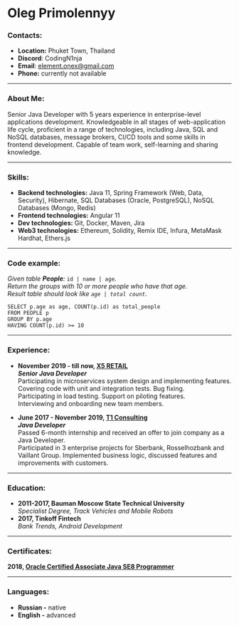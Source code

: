 # Oleg Primolennyy
### Contacts:
* __Location:__ Phuket Town, Thailand
* __Discord__: CodingN1nja
* __Email__: element.onex@gmail.com
* __Phone:__ currently not available  

--------

### About Me:
Senior Java Developer with 5 years experience in enterprise-level applications development.
Knowledgeable in all stages of web-application life cycle,
proficient in a range of technologies, including Java, SQL and NoSQL databases, message brokers,
CI/CD tools and some skills in frontend development.
Capable of team work, self-learning and sharing knowledge.  

--------

### Skills:
* __Backend technologies:__ Java 11, Spring Framework (Web, Data, Security), Hibernate, SQL Databases (Oracle, PostgreSQL), NoSQL Databases (Mongo, Redis)
* __Frontend technologies:__ Angular 11
* __Dev technologies:__ Git, Docker, Maven, Jira
* __Web3 technologies:__ Ethereum, Solidity, Remix IDE, Infura, MetaMask Hardhat, Ethers.js  

--------

### Code example:
*Given table __People__:* ```id | name | age```.   
*Return the groups with 10 or more people who have that age.  
Result table should look like ```age | total count```.*
```
SELECT p.age as age, COUNT(p.id) as total_people
FROM PEOPLE p 
GROUP BY p.age
HAVING COUNT(p.id) >= 10
```  

--------

### Experience:
* __November 2019 - till now, [X5 RETAIL](https://www.x5.ru/ru/)__  
  __*Senior Java Developer*__  
  Participating in microservices system design and implementing features.   
  Covering code with unit and integration tests. Bug fixing.  
  Participating in load testing. Support on piloting features.   
  Interviewing and onboarding new team members.

* __June 2017 - November 2019, [T1 Consulting](https://www.t1-consulting.ru/)__   
  __*Java Developer*__  
  Passed 6-month internship and received an offer to join company as a Java Developer.   
  Participated in 3 enterprise projects for Sberbank, Rosselhozbank and Vaillant Group.
  Implemented business logic, discussed features and improvements with customers.  

--------

### Education:
* __2011-2017, Bauman Moscow State Technical University__  
  *Specialist Degree, Track Vehicles and Mobile Robots*
* __2017, Tinkoff Fintech__  
  *Bank Trends, Android Development*  

--------

### Certificates:  
__2018, [Oracle Certified Associate Java SE8 Programmer](https://drive.google.com/file/d/1gB7d2i4AETi-P8sIA9Z0v9muGQ9hKApH/view?usp=sharing)__

--------

### Languages:
* **Russian -** native
* **English -** advanced


